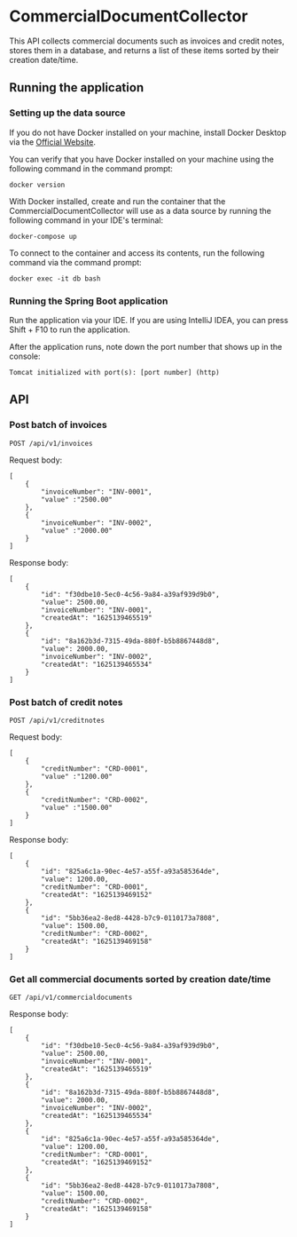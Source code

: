 # CommercialDocumentCollector

This API collects commercial documents such as invoices and credit notes, stores them in a database, and returns a list of these items sorted by their creation date/time.

## Running the application

### Setting up the data source

If you do not have Docker installed on your machine, install Docker Desktop via the [Official Website](https://www.docker.com/get-started).

You can verify that you have Docker installed on your machine using the following command in the command prompt:

`docker version`

With Docker installed, create and run the container that the CommercialDocumentCollector will use as a data source by running the following command in your IDE's terminal:

`docker-compose up`

To connect to the container and access its contents, run the following command via the command prompt:

`docker exec -it db bash`

### Running the Spring Boot application

Run the application via your IDE. 
If you are using IntelliJ IDEA, you can press Shift + F10 to run the application.

After the application runs, note down the port number that shows up in the console:

`Tomcat initialized with port(s): [port number] (http)`

## API

### Post batch of invoices

`POST /api/v1/invoices`

Request body:
```
[
    {
        "invoiceNumber": "INV-0001",
        "value" :"2500.00" 
    }, 
    {
        "invoiceNumber": "INV-0002",
        "value" :"2000.00" 
    }
]
```
Response body:
```
[
    {
        "id": "f30dbe10-5ec0-4c56-9a84-a39af939d9b0",
        "value": 2500.00,
        "invoiceNumber": "INV-0001",
        "createdAt": "1625139465519"
    },
    {
        "id": "8a162b3d-7315-49da-880f-b5b8867448d8",
        "value": 2000.00,
        "invoiceNumber": "INV-0002",
        "createdAt": "1625139465534"
    }
]
```
### Post batch of credit notes

`POST /api/v1/creditnotes`

Request body:
```
[
    {
        "creditNumber": "CRD-0001",
        "value" :"1200.00" 
    }, 
    {
        "creditNumber": "CRD-0002",
        "value" :"1500.00" 
    }
]
```

Response body:
```
[
    {
        "id": "825a6c1a-90ec-4e57-a55f-a93a585364de",
        "value": 1200.00,
        "creditNumber": "CRD-0001",
        "createdAt": "1625139469152"
    },
    {
        "id": "5bb36ea2-8ed8-4428-b7c9-0110173a7808",
        "value": 1500.00,
        "creditNumber": "CRD-0002",
        "createdAt": "1625139469158"
    }
]
```
### Get all commercial documents sorted by creation date/time

`GET /api/v1/commercialdocuments`

Response body:
```
[
    {
        "id": "f30dbe10-5ec0-4c56-9a84-a39af939d9b0",
        "value": 2500.00,
        "invoiceNumber": "INV-0001",
        "createdAt": "1625139465519"
    },
    {
        "id": "8a162b3d-7315-49da-880f-b5b8867448d8",
        "value": 2000.00,
        "invoiceNumber": "INV-0002",
        "createdAt": "1625139465534"
    },
    {
        "id": "825a6c1a-90ec-4e57-a55f-a93a585364de",
        "value": 1200.00,
        "creditNumber": "CRD-0001",
        "createdAt": "1625139469152"
    },
    {
        "id": "5bb36ea2-8ed8-4428-b7c9-0110173a7808",
        "value": 1500.00,
        "creditNumber": "CRD-0002",
        "createdAt": "1625139469158"
    }
]
```